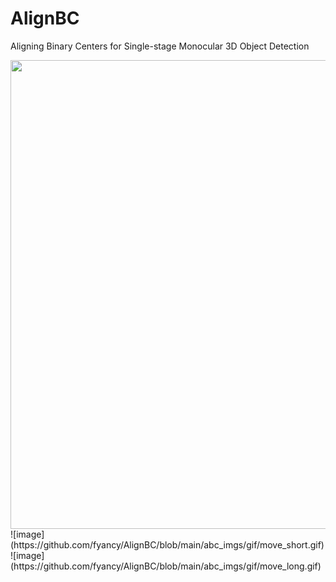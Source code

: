# AlignBC
 Aligning Binary Centers for Single-stage Monocular 3D Object Detection
 
<img align="center" src="abc_imgs/gif/move_short.gif" width="750">
![image](https://github.com/fyancy/AlignBC/blob/main/abc_imgs/gif/move_short.gif)
![image](https://github.com/fyancy/AlignBC/blob/main/abc_imgs/gif/move_long.gif)
